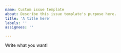 ```yaml
---
name: Custom issue template
about: Describe this issue template's purpose here.
title: 'A title here'
labels: ''
assignees: ''

---
```


Write what you want!
